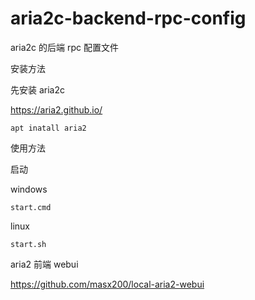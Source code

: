 # aria2c-backend-rpc-config

aria2c 的后端 rpc 配置文件

安装方法

先安装 aria2c

https://aria2.github.io/

```shell
apt inatall aria2
```

使用方法

启动

windows

```shell
start.cmd
```

linux

```shell
start.sh
```

aria2 前端 webui

https://github.com/masx200/local-aria2-webui
